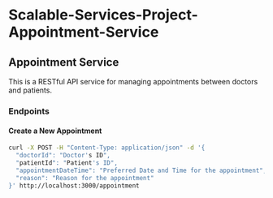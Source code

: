 # Scalable-Services-Project-Appointment-Service

## Appointment Service

This is a RESTful API service for managing appointments between doctors and patients.

### Endpoints

#### Create a New Appointment

```bash
curl -X POST -H "Content-Type: application/json" -d '{
  "doctorId": "Doctor's ID",
  "patientId": "Patient's ID",
  "appointmentDateTime": "Preferred Date and Time for the appointment",
  "reason": "Reason for the appointment"
}' http://localhost:3000/appointment

